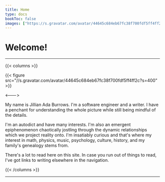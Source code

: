 ```yaml
---
title: Home
type: docs
bookToc: false
images: ["https://s.gravatar.com/avatar/44645c684eb67fc38f700fdf5ff4ff2c?s=400"]
---
```



# Welcome!

---

{{< columns >}}

{{< figure src="//s.gravatar.com/avatar/44645c684eb67fc38f700fdf5ff4ff2c?s=400" >}}

<--->

My name is <span itemprop="givenName" class="given-name">Jillian</span> <span itemprop="additionalName" class="additional-name">Ada</span> <span itemprop="familyName" class="family-name">Burrows</span>. <span itemprop="disambiguatingDescription">I'm a <span itemprop="jobTitle">software engineer</span> and a writer. I have a penchant for understanding the whole picture while still being mindful of the details.</span>

I'm an autodict and have many interests. I'm also an emergent epiphenomenon chaotically jostling through the dynamic relationships which we project reality onto. I'm insatiably curious and that's where my interest in math, physics, music, psychology, culture, history, and my family's genealogy stems from.

There's a lot to read here on this site. In case you run out of things to read, I've got links to writing elsewhere in the navigation.

{{< /columns >}}

---
